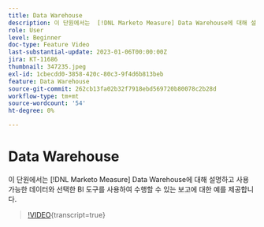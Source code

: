 ```yaml
---
title: Data Warehouse
description: 이 단원에서는  [!DNL Marketo Measure] Data Warehouse에 대해 설명하고 사용 가능한 데이터와 선택한 BI 도구를 사용하여 수행할 수 있는 보고에 대한 예를 제공합니다.
role: User
level: Beginner
doc-type: Feature Video
last-substantial-update: 2023-01-06T00:00:00Z
jira: KT-11686
thumbnail: 347235.jpeg
exl-id: 1cbecdd0-3858-420c-80c3-9f4d6b813beb
feature: Data Warehouse
source-git-commit: 262cb13fa02b32f7918ebd569720b80078c2b28d
workflow-type: tm+mt
source-wordcount: '54'
ht-degree: 0%

---
```


# Data Warehouse

이 단원에서는 [!DNL Marketo Measure] Data Warehouse에 대해 설명하고 사용 가능한 데이터와 선택한 BI 도구를 사용하여 수행할 수 있는 보고에 대한 예를 제공합니다.

>[!VIDEO](https://video.tv.adobe.com/v/347235/?learn=on){transcript=true}

